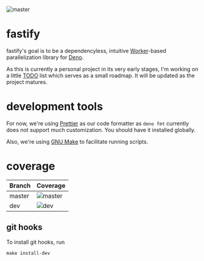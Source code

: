 ![master](https://github.com/serramatutu/fastify/workflows/CI/badge.svg?branch=master)

# fastify

fastify's goal is to be a dependencyless, intuitive [Worker](https://github.com/denoland/deno/blob/44251ce8eaa0def807b9867f73ee23adfb539487/docs/runtime/workers.md)-based parallelization library for [Deno](https://deno.land).

As this is currently a personal project in its very early stages, I'm working on a little [TODO](TODO.md) list which serves as a small roadmap. It will be updated as the project matures.

# development tools

For now, we're using [Prettier](https://prettier.io/) as our code formatter as `deno fmt` currently does not support much customization. You should have it installed globally.

Also, we're using [GNU Make](https://www.gnu.org/software/make/) to facilitate running scripts.

# coverage

| Branch | Coverage |
| ------ | -------- |
| master | ![master](https://github.com/serramatutu/fastify/workflows/CI/badge.svg?branch=master) |
| dev | ![dev](https://github.com/serramatutu/fastify/workflows/CI/badge.svg?branch=dev) |

## git hooks

To install git hooks, run
```
make install-dev
```
